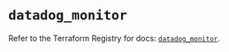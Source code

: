 # `datadog_monitor`

Refer to the Terraform Registry for docs: [`datadog_monitor`](https://registry.terraform.io/providers/datadog/datadog/3.66.0/docs/resources/monitor).
